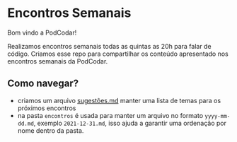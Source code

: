 # Encontros Semanais

Bom vindo a PodCodar!

Realizamos encontros semanais todas as quintas as 20h para falar de código. Criamos esse repo para compartilhar os conteúdo apresentado nos encontros semanais da PodCodar.

## Como navegar?

- criamos um arquivo [sugestões.md](./sugestões.md) manter uma lista de temas para os próximos encontros
- na pasta `encontros` é usada para manter um arquivo no formato `yyyy-mm-dd.md`, exemplo `2021-12-31.md`, isso ajuda a garantir uma ordenação por nome dentro da pasta.
